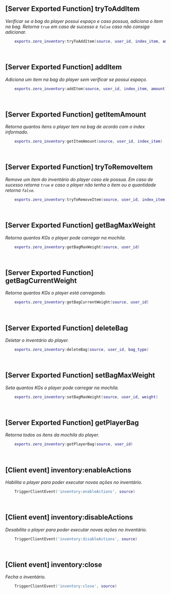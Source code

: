 ## **[Server Exported Function]** tryToAddItem

_Verificar se a bag do player possui espaço e caso possua, adiciona o item na bag. Retorna `true` em caso de sucesso e `false` caso não consiga adicionar._

```lua
    exports.zero_inventory:tryToAddItem(source, user_id, index_item, amount)
```

<br />

## **[Server Exported Function]** addItem

_Adiciona um item na bag do player sem verificar se possui espaço._

```lua
    exports.zero_inventory:addItem(source, user_id, index_item, amount)
```

<br />

## **[Server Exported Function]** getItemAmount

_Retorna quantos itens o player tem na bag de acordo com o index informado._

```lua
    exports.zero_inventory:getItemAmount(source, user_id, index_item)
```

<br />

## **[Server Exported Function]** tryToRemoveItem

_Remove um item do inventário do player caso ele possua. Em caso de sucesso retorna `true` e caso o player não tenha o item ou a quantidade retorna `false`._

```lua
    exports.zero_inventory:tryToRemoveItem(source, user_id, index_item, amount)
```

<br />

## **[Server Exported Function]** getBagMaxWeight

_Retorna quantos KGs o player pode carregar na mochila._

```lua
    exports.zero_inventory:getBagMaxWeight(source, user_id)
```

<br />

## **[Server Exported Function]** getBagCurrentWeight

_Retorna quantos KGs o player está carregando._

```lua
    exports.zero_inventory:getBagCurrentWeight(source, user_id)
```

<br />

## **[Server Exported Function]** deleteBag

_Deletar o inventário do player._

```lua
    exports.zero_inventory:deleteBag(source, user_id, bag_type)
```

<br />

## **[Server Exported Function]** setBagMaxWeight

_Seta quantos KGs o player pode carregar na mochila._

```lua
    exports.zero_inventory:setBagMaxWeight(source, user_id, weight)
```

<br />

## **[Server Exported Function]** getPlayerBag

_Retorna todos os itens da mochila do player._

```lua
    exports.zero_inventory:getPlayerBag(source, user_id)
```

<br />

## **[Client event]** inventory:enableActions

_Habilita o player para poder executar novas ações no inventário._

```lua
    TriggerClientEvent('inventory:enableActions', source)
```

<br />

## **[Client event]** inventory:disableActions

_Desabilita o player para poder executar novas ações no inventário._

```lua
    TriggerClientEvent('inventory:disableActions', source)
```

<br />

## **[Client event]** inventory:close

_Fecha o inventário._

```lua
    TriggerClientEvent('inventory:close', source)
```
